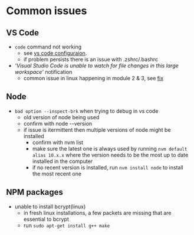 #  Common issues

## VS Code
  - `code` command not working 
    - see [vs code configuraion](./module1.md).
    - if problem persists there is an issue with .zshrc/.bashrc
  - *'Visual Studio Code is unable to watch for file changes in this large workspace'* notification
    - common issue in linux happening in module 2 & 3, see [fix](https://code.visualstudio.com/docs/setup/linux#_visual-studio-code-is-unable-to-watch-for-file-changes-in-this-large-workspace-error-enospc)

## Node
  - `bad option --inspect-brk` when trying to debug in vs code
    - old version of node being used
    - confirm with node --version
    - if issue is itermittent then multiple versions of node might be installed
      - confirm with nvm list
      - make sure the latest one is always used by running `nvm default alias 10.x.x` where the version needs to be the most up to date installed in the computer
      - if no recent version is installed, run `nvm install node` to install the most recent one

## NPM packages

  - unable to install bcrypt(linux)
    - in fresh linux installations, a few packets are missing that are essential to bcrypt
    - run `sudo apt-get install g++ make`
